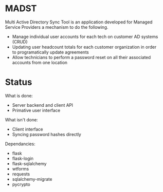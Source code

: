 MADST
========

Multi Active Directory Sync Tool is an application developed for Managed Service Providers a mechanism to do the following.

 * Manage individual user accounts for each tech on customer AD systems (CRUD)
 * Updating user headcount totals for each customer organization in order to programatically update agreements
 * Allow technicians to perform a password reset on all their associated accounts from one location


Status
======

What is done:

 * Server backend and client API
 * Primative user interface

What isn't done:

 * Client interface
 * Syncing password hashes directly

Dependancies:

 * flask
 * flask-login
 * flask-sqlalchemy
 * wtforms
 * requests
 * sqlalchemy-migrate
 * pycrypto